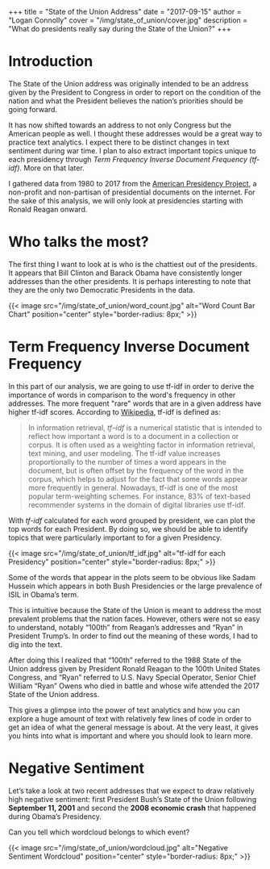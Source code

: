 +++
title = "State of the Union Address"
date = "2017-09-15"
author = "Logan Connolly"
cover = "/img/state_of_union/cover.jpg"
description = "What do presidents really say during the State of the Union?"
+++

# Introduction

The State of the Union address was originally intended to be an address given by the President to Congress in order to report on the condition of the nation and what the President believes the nation’s priorities should be going forward. 

It has now shifted towards an address to not only Congress but the American people as well. I thought these addresses would be a great way to practice text analytics. I expect there to be distinct changes in text sentiment during war time. I plan to also extract important topics unique to each presidency through *Term Frequency Inverse Document Frequency (tf-idf)*. More on that later.

I gathered data from 1980 to 2017 from the [American Presidency Project](http://www.presidency.ucsb.edu/index.php), a non-profit and non-partisan of presidential documents on the internet. For the sake of this analysis, we will only look at presidencies starting with Ronald Reagan onward.

# Who talks the most?

The first thing I want to look at is who is the chattiest out of the presidents. It appears that Bill Clinton and Barack Obama have consistently longer addresses than the other presidents. It is perhaps interesting to note that they are the only two Democratic Presidents in the data.

{{< image src="/img/state_of_union/word_count.jpg" alt="Word Count Bar Chart" position="center" style="border-radius: 8px;" >}}


# Term Frequency Inverse Document Frequency

In this part of our analysis, we are going to use tf-idf in order to derive the importance of words in comparison to the word's frequency in other addresses. The more frequent "rare" words that are in a given address have higher tf-idf scores. According to [Wikipedia](https://en.wikipedia.org/wiki/Tf%E2%80%93idf), tf-idf is defined as:

>In information retrieval, *tf–idf* is a numerical statistic that is intended to reflect how important a word is to a document in a collection or corpus. It is often used as a weighting factor in information retrieval, text mining, and user modeling. The tf-idf value increases proportionally to the number of times a word appears in the document, but is often offset by the frequency of the word in the corpus, which helps to adjust for the fact that some words appear more frequently in general. Nowadays, tf-idf is one of the most popular term-weighting schemes. For instance, 83% of text-based recommender systems in the domain of digital libraries use tf-idf.

With *tf-idf* calculated for each word grouped by president, we can plot the top words for each President. By doing so, we should be able to identify topics that were particularly important to for a given Presidency.

{{< image src="/img/state_of_union/tf_idf.jpg" alt="tf-idf for each Presidency" position="center" style="border-radius: 8px;" >}}

Some of the words that appear in the plots seem to be obvious like Sadam Hussein which appears in both Bush Presidencies or the large prevalence of ISIL in Obama’s term.

This is intuitive because the State of the Union is meant to address the most prevalent problems that the nation faces. However, others were not so easy to understand, notably “100th” from Reagan’s addresses and “Ryan” in President Trump’s. In order to find out the meaning of these words, I had to dig into the text.

After doing this I realized that “100th” referred to the 1988 State of the Union address given by President Ronald Reagan to the 100th United States Congress, and “Ryan” referred to U.S. Navy Special Operator, Senior Chief William “Ryan” Owens who died in battle and whose wife attended the 2017 State of the Union address.

This gives a glimpse into the power of text analytics and how you can explore a huge amount of text with relatively few lines of code in order to get an idea of what the general message is about. At the very least, it gives you hints into what is important and where you should look to learn more.

# Negative Sentiment

Let’s take a look at two recent addresses that we expect to draw relatively high negative sentiment: first President Bush’s State of the Union following **September 11, 2001** and second the **2008 economic crash** that happened during Obama’s Presidency. 

Can you tell which wordcloud belongs to which event?

{{< image src="/img/state_of_union/wordcloud.jpg" alt="Negative Sentiment Wordcloud" position="center" style="border-radius: 8px;" >}}